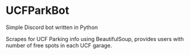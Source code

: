 # UCFParkBot
Simple Discord bot written in Python

Scrapes for UCF Parking info using BeautifulSoup, provides users with number of free spots in each UCF garage.

